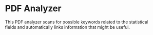 # PDF Analyzer

This PDF analyzer scans for possible keywords related to the statistical fields and automatically links information that
might be useful.
